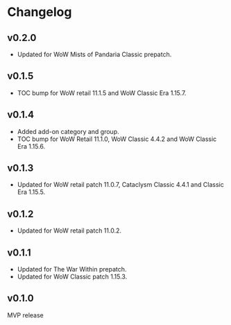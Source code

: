 Changelog
=========

v0.2.0
------
* Updated for WoW Mists of Pandaria Classic prepatch.

v0.1.5
------
* TOC bump for WoW retail 11.1.5 and WoW Classic Era 1.15.7.

v0.1.4
------
* Added add-on category and group.
* TOC bump for WoW Retail 11.1.0, WoW Classic 4.4.2 and WoW Classic Era 1.15.6.

v0.1.3
------
* Updated for WoW retail patch 11.0.7, Cataclysm Classic 4.4.1 and Classic Era 1.15.5.

v0.1.2
------
* Updated for WoW retail patch 11.0.2.

v0.1.1
------
* Updated for The War Within prepatch.
* Updated for WoW Classic patch 1.15.3.

v0.1.0
------
MVP release
